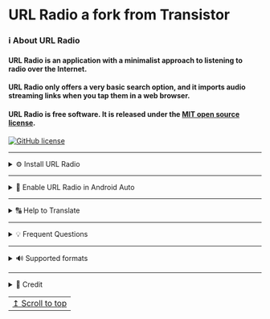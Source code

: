 # URL Radio a fork from Transistor

### ℹ️ About URL Radio

#### URL Radio is an application with a minimalist approach to listening to radio over the Internet.  
#### URL Radio only offers a very basic search option, and it imports audio streaming links when you tap them in a web browser.  
#### URL Radio is free software. It is released under the [MIT open source license](https://opensource.org/licenses/MIT).

[![GitHub license](https://img.shields.io/github/license/jamal2362/URL-Radio)](https://github.com/jamal2362/URL-Radio/blob/master/LICENSE.md) 

----------------------------------------

<details>
<summary>⚙️ Install URL Radio</summary>
<br>

[![Izzy](https://abload.de/img/1dmebg.png)](https://apt.izzysoft.de/fdroid/index/apk/com.jamal2367.urlradio)

or get the latest APK from GitHub

[![GitHub release (latest by date)](https://img.shields.io/github/v/release/jamal2362/URL-Radio)](https://github.com/jamal2362/URL-Radio/releases/latest) 

Total number of downloads:

[![GitHub all releases](https://img.shields.io/github/downloads/jamal2362/URL-Radio/total)](https://github.com/jamal2362/URL-Radio/releases/latest)
</details>

----------------------------------------

<details>
<summary>🚗 Enable URL Radio in Android Auto</summary>
<br>
It is possible to use URL Radio on Android Auto if you have enabled unknown sources in Android Auto developer settings.

To enable:
- Go to Android Auto settings and tap Version about 10 times to enable developer settings.
- Tap on the hamburger menu on the top right and tap on Developer Settings.
- Enable unknown sources.

URL Radio should be available in Android Auto the next time you launch it.
</details>

----------------------------------------

<details>
<summary>🔠 Help to Translate</summary>
<br>

To help us translate URL Radio, press the image below.  
We would be very happy if you help us with the translation.

[<img src="https://user-images.githubusercontent.com/15986930/117266967-12c12380-ae56-11eb-8ae0-d7914c402e74.png" alt="Crowdin" height="60">](https://crowdin.com/project/url-radio)

[![Crowdin](https://badges.crowdin.net/url-radio/localized.svg)](https://crowdin.com/project/url-radio)
</details>

----------------------------------------

<details>
<summary>💡 Frequent Questions</summary>

Q: How can I add a radio station  
A: There are three ways to add a radio station to URL Radio: Use Search, add playlist file address (M3U, PLS), enter a raw stream address. The last way will not support the update feature.

-------------------------------------------------------------------------

Q: How does the update feature work?  
A: The update feature will try to fetch the current stream address of a station as well as the updated name and station image. The feature will not work for stations added via a raw stream address, or for stations imported from URL Radio v3.

-------------------------------------------------------------------------

Q: Where do the radio station search results come from?  
A: URL Radio searches the [radio-browser.info](http://www.radio-browser.info/) online database.  
You can help out the radio-browser.info community by [adding the missing station](http://www.radio-browser.info/gui/#!/add) to their database.
</details>

----------------------------------------

<details>
<summary>🔊 Supported formats</summary>
<br>

| Supported formats  | 🔊 |
| ------------------ | -- |
| AAC                | ✅ |
| ASX                | ✅ |
| M3U                | ✅ |
| M3U8               | ✅ |
| MP3                | ✅ |
| OGG                | ✅ |
| OPUS               | ✅ |
| PLS                | ✅ |
| HLS (Experimental) | ⚠️ |
</details>

----------------------------------------

<details>
<summary>📜️ Credit</summary>

Base app from [![y20k]()](https://codeberg.org/y20k/transistor) - (Transistor)
</details>

<div align="right">
<table><td>
<a href="#start-of-content">↥ Scroll to top</a>
</td></table>
</div>
